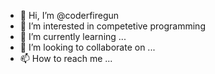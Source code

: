 - 👋 Hi, I’m @coderfiregun
- 👀 I’m interested in competetive programming
- 🌱 I’m currently learning ...
- 💞️ I’m looking to collaborate on ...
- 📫 How to reach me ...

<!---
coderfiregun/coderfiregun is a ✨ special ✨ repository because its `README.md` (this file) appears on your GitHub profile.
You can click the Preview link to take a look at your changes.
--->
